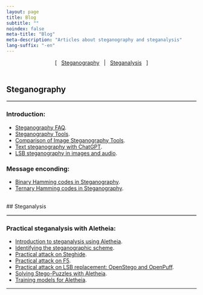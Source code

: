 ```yaml
---
layout: page
title: Blog
subtitle: "" 
noindex: false
meta-title: "Blog"
meta-description: "Articles about steganography and steganalysis"
lang-suffix: "-en"
---
```


<style>
    [id]::before {
        content: '';
        display: block;
        height:      70px;
        margin-top: -70px;
        visibility: hidden;
    }
   li > span {
      display:none;
   }
</style>


<center style='margin-bottom:30px'>
[ &nbsp; <a href='#steganography'>Steganography</a> &nbsp;
| &nbsp; <a href='#steganalysis'>Steganalysis</a> &nbsp; ]
</center>


<div style='margin-bottom:50px'></div>


## Steganography
<hr style='border:1px solid #ccc'>

### Introduction:
- [Steganography FAQ](/stego/intro/faq-en/).
- [Steganography Tools](/stego/intro/tools-en/).
- [Comparison of Image Steganography Tools](/stego/aletheia/tool-comparison-en/).
- [Text steganography with ChatGPT](/stego/text/chatgpt-en/).
- [LSB steganography in images and audio](/stego/intro/lsb-en/).


### Message enconding:
- [Binary Hamming codes in Steganography](/stego/codes/binary-hamming-en/).
- [Ternary Hamming codes in Steganography](/stego/codes/ternary-hamming-en/).




<br>
## Steganalysis
<hr style='border:1px solid #ccc'>

### Practical steganalysis with Aletheia:
- [Introduction to steganalysis using Aletheia](/stego/aletheia/intro-en/).
- [Identifying the steganographic scheme](/stego/aletheia/identify-en/).
- [Practical attack on Steghide](/stego/aletheia/steghide-attack-en/).
- [Practical attack on F5](/stego/aletheia/f5-attack-en/).
- [Practical attack on LSB replacement: OpenStego and OpenPuff](/stego/aletheia/lsbr-attack-en/).
- [Solving Stego-Puzzles with Aletheia](/stego/aletheia/stego-puzzles-en/).
- [Training models for Aletheia](/stego/aletheia/training-en/).





<hr>
<br><br>


